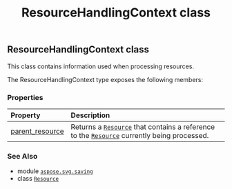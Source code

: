 ﻿---
title: ResourceHandlingContext class
second_title: Aspose.SVG for Python via .NET API References
description: 
type: docs
weight: 40
url: /python-net/aspose.svg.saving/resourcehandlingcontext/
is_root: false
---

## ResourceHandlingContext class

This class contains information used when processing resources.



The ResourceHandlingContext type exposes the following members:

### Properties
| Property | Description |
| :- | :- |
| [parent_resource](/svg/python-net/aspose.svg.saving/resourcehandlingcontext/parent_resource) | Returns a [`Resource`](/svg/python-net/aspose.svg.saving/resource) that contains a reference to the [`Resource`](/svg/python-net/aspose.svg.saving/resource) currently being processed. |



### See Also
* module [`aspose.svg.saving`](..)
* class [`Resource`](/svg/python-net/aspose.svg.saving/resource)
